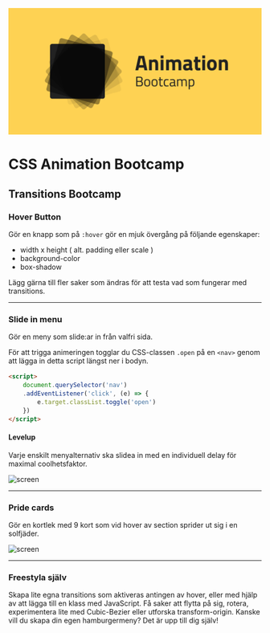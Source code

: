 ![screen](poster.png)

# CSS Animation Bootcamp

## Transitions Bootcamp

### Hover Button
Gör en knapp som på ```:hover``` gör en mjuk övergång på följande egenskaper: 

* width x height ( alt. padding eller scale )
* background-color
* box-shadow

Lägg gärna till fler saker som ändras för att testa vad som fungerar med transitions.

--------

### Slide in menu

Gör en meny som slide:ar in från valfri sida.

För att trigga animeringen togglar du CSS-classen ```.open``` på en ```<nav>``` genom att lägga in detta script längst ner i bodyn.

```html
<script>
    document.querySelector('nav')
    .addEventListener('click', (e) => {
        e.target.classList.toggle('open')
    })
</script>
```

#### Levelup
Varje enskilt menyalternativ ska slidea in med en individuell delay för maximal coolhetsfaktor.

![screen](/övningar/02_slidein_menu/screen.png)

--------

### Pride cards

Gör en kortlek med 9 kort som vid hover av section sprider ut sig i en solfjäder.

![screen](/övningar/03_cardspread/screen.png)

---------

### Freestyla själv

Skapa lite egna transitions som aktiveras antingen av hover, eller med hjälp av att lägga till en klass med JavaScript. Få saker att flytta på sig, rotera, experimentera lite med Cubic-Bezier eller utforska transform-origin. Kanske vill du skapa din egen hamburgermeny? Det är upp till dig själv!
